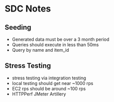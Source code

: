 # SDC Notes
## Seeding
- Generated data must be over a 3 month period
- Queries should execute in less than 50ms
- Query by name and item_id

## Stress Testing
- stress testing via integration testing
- local testing should get near ~1000 rps
- EC2 rps should be around ~100 rps
- HTTPPerf JMeter Artillery
